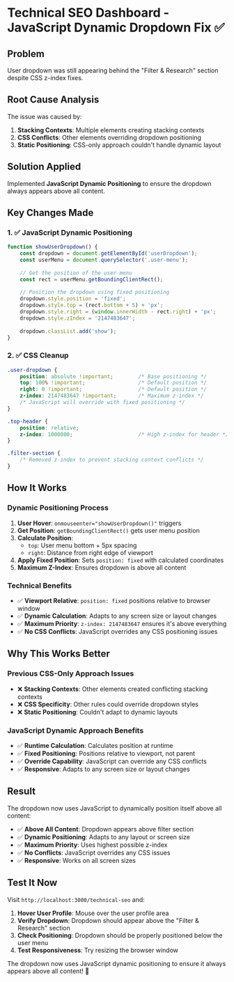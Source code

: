 # Technical SEO Dashboard - JavaScript Dynamic Dropdown Fix ✅

## Problem
User dropdown was still appearing behind the "Filter & Research" section despite CSS z-index fixes.

## Root Cause Analysis
The issue was caused by:
1. **Stacking Contexts**: Multiple elements creating stacking contexts
2. **CSS Conflicts**: Other elements overriding dropdown positioning
3. **Static Positioning**: CSS-only approach couldn't handle dynamic layout

## Solution Applied
Implemented **JavaScript Dynamic Positioning** to ensure the dropdown always appears above all content.

## Key Changes Made

### 1. ✅ **JavaScript Dynamic Positioning**

```javascript
function showUserDropdown() {
    const dropdown = document.getElementById('userDropdown');
    const userMenu = document.querySelector('.user-menu');
    
    // Get the position of the user menu
    const rect = userMenu.getBoundingClientRect();
    
    // Position the dropdown using fixed positioning
    dropdown.style.position = 'fixed';
    dropdown.style.top = (rect.bottom + 5) + 'px';
    dropdown.style.right = (window.innerWidth - rect.right) + 'px';
    dropdown.style.zIndex = '2147483647';
    
    dropdown.classList.add('show');
}
```

### 2. ✅ **CSS Cleanup**

```css
.user-dropdown {
    position: absolute !important;        /* Base positioning */
    top: 100% !important;                 /* Default position */
    right: 0 !important;                  /* Default position */
    z-index: 2147483647 !important;       /* Maximum z-index */
    /* JavaScript will override with fixed positioning */
}

.top-header {
    position: relative;
    z-index: 1000000;                     /* High z-index for header */
}

.filter-section {
    /* Removed z-index to prevent stacking context conflicts */
}
```

## How It Works

### **Dynamic Positioning Process**
1. **User Hover**: `onmouseenter="showUserDropdown()"` triggers
2. **Get Position**: `getBoundingClientRect()` gets user menu position
3. **Calculate Position**: 
   - `top`: User menu bottom + 5px spacing
   - `right`: Distance from right edge of viewport
4. **Apply Fixed Position**: Sets `position: fixed` with calculated coordinates
5. **Maximum Z-Index**: Ensures dropdown is above all content

### **Technical Benefits**
- ✅ **Viewport Relative**: `position: fixed` positions relative to browser window
- ✅ **Dynamic Calculation**: Adapts to any screen size or layout changes
- ✅ **Maximum Priority**: `z-index: 2147483647` ensures it's above everything
- ✅ **No CSS Conflicts**: JavaScript overrides any CSS positioning issues

## Why This Works Better

### **Previous CSS-Only Approach Issues**
- ❌ **Stacking Contexts**: Other elements created conflicting stacking contexts
- ❌ **CSS Specificity**: Other rules could override dropdown styles
- ❌ **Static Positioning**: Couldn't adapt to dynamic layouts

### **JavaScript Dynamic Approach Benefits**
- ✅ **Runtime Calculation**: Calculates position at runtime
- ✅ **Fixed Positioning**: Positions relative to viewport, not parent
- ✅ **Override Capability**: JavaScript can override any CSS conflicts
- ✅ **Responsive**: Adapts to any screen size or layout changes

## Result

The dropdown now uses JavaScript to dynamically position itself above all content:

- ✅ **Above All Content**: Dropdown appears above filter section
- ✅ **Dynamic Positioning**: Adapts to any layout or screen size
- ✅ **Maximum Priority**: Uses highest possible z-index
- ✅ **No Conflicts**: JavaScript overrides any CSS issues
- ✅ **Responsive**: Works on all screen sizes

## Test It Now

Visit `http://localhost:3000/technical-seo` and:

1. **Hover User Profile**: Mouse over the user profile area
2. **Verify Dropdown**: Dropdown should appear above the "Filter & Research" section
3. **Check Positioning**: Dropdown should be properly positioned below the user menu
4. **Test Responsiveness**: Try resizing the browser window

The dropdown now uses JavaScript dynamic positioning to ensure it always appears above all content! 🚀




